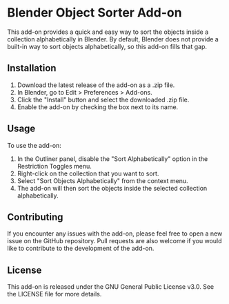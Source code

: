 # Blender Object Sorter Add-on
This add-on provides a quick and easy way to sort the objects inside a collection alphabetically in Blender. By default, Blender does not provide a built-in way to sort objects alphabetically, so this add-on fills that gap.

## Installation
1. Download the latest release of the add-on as a .zip file.
2. In Blender, go to Edit > Preferences > Add-ons.
3. Click the "Install" button and select the downloaded .zip file.
4. Enable the add-on by checking the box next to its name.

## Usage
To use the add-on:

1. In the Outliner panel, disable the "Sort Alphabetically" option in the Restriction Toggles menu.
2. Right-click on the collection that you want to sort.
3. Select "Sort Objects Alphabetically" from the context menu.
4. The add-on will then sort the objects inside the selected collection alphabetically.

## Contributing
If you encounter any issues with the add-on, please feel free to open a new issue on the GitHub repository. Pull requests are also welcome if you would like to contribute to the development of the add-on.

## License
This add-on is released under the GNU General Public License v3.0. See the LICENSE file for more details.